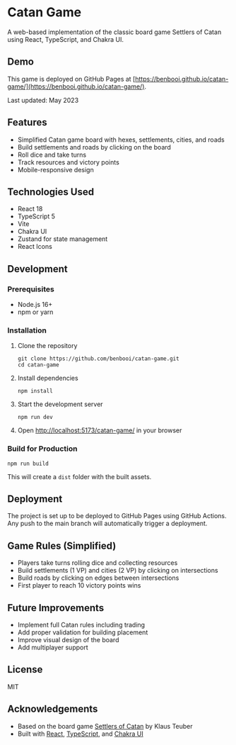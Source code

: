 # Catan Game

A web-based implementation of the classic board game Settlers of Catan using React, TypeScript, and Chakra UI.

## Demo

This game is deployed on GitHub Pages at [https://benbooi.github.io/catan-game/](https://benbooi.github.io/catan-game/).

Last updated: May 2023

## Features

- Simplified Catan game board with hexes, settlements, cities, and roads
- Build settlements and roads by clicking on the board
- Roll dice and take turns
- Track resources and victory points
- Mobile-responsive design

## Technologies Used

- React 18
- TypeScript 5
- Vite
- Chakra UI
- Zustand for state management
- React Icons

## Development

### Prerequisites

- Node.js 16+
- npm or yarn

### Installation

1. Clone the repository
   ```
   git clone https://github.com/benbooi/catan-game.git
   cd catan-game
   ```

2. Install dependencies
   ```
   npm install
   ```

3. Start the development server
   ```
   npm run dev
   ```

4. Open [http://localhost:5173/catan-game/](http://localhost:5173/catan-game/) in your browser

### Build for Production

```
npm run build
```

This will create a `dist` folder with the built assets.

## Deployment

The project is set up to be deployed to GitHub Pages using GitHub Actions. Any push to the main branch will automatically trigger a deployment.

## Game Rules (Simplified)

- Players take turns rolling dice and collecting resources
- Build settlements (1 VP) and cities (2 VP) by clicking on intersections
- Build roads by clicking on edges between intersections
- First player to reach 10 victory points wins

## Future Improvements

- Implement full Catan rules including trading
- Add proper validation for building placement
- Improve visual design of the board
- Add multiplayer support

## License

MIT

## Acknowledgements

- Based on the board game [Settlers of Catan](https://www.catan.com/) by Klaus Teuber
- Built with [React](https://reactjs.org/), [TypeScript](https://www.typescriptlang.org/), and [Chakra UI](https://chakra-ui.com/)
